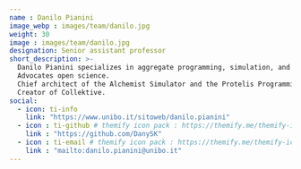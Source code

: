 ```yaml
---
name : Danilo Pianini
image_webp : images/team/danilo.jpg
weight: 30
image : images/team/danilo.jpg
designation: Senior assistant professor
short_description: >-
  Danilo Pianini specializes in aggregate programming, simulation, and DevOps techniques.
  Advocates open science.
  Chief architect of the Alchemist Simulator and the Protelis Programming language.
  Creator of Collektive.
social:
  - icon: ti-info
    link: "https://www.unibo.it/sitoweb/danilo.pianini"
  - icon : ti-github # themify icon pack : https://themify.me/themify-icons
    link : "https://github.com/DanySK"
  - icon : ti-email # themify icon pack : https://themify.me/themify-icons
    link : "mailto:danilo.pianini@unibo.it"
---
```

